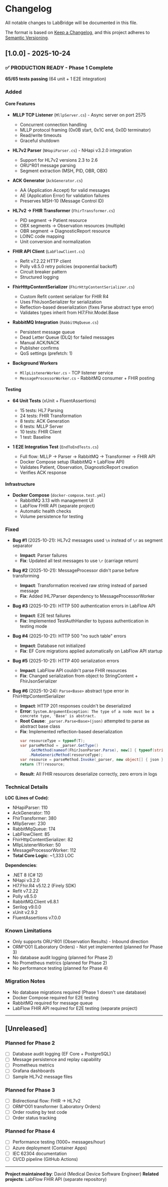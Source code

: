 # Changelog

All notable changes to LabBridge will be documented in this file.

The format is based on [Keep a Changelog](https://keepachangelog.com/en/1.0.0/),
and this project adheres to [Semantic Versioning](https://semver.org/spec/v2.0.0.html).

## [1.0.0] - 2025-10-24

### ✅ PRODUCTION READY - Phase 1 Complete

**65/65 tests passing** (64 unit + 1 E2E integration)

### Added

#### Core Features
- **MLLP TCP Listener** (`MllpServer.cs`) - Async server on port 2575
  - Concurrent connection handling
  - MLLP protocol framing (0x0B start, 0x1C end, 0x0D terminator)
  - Read/write timeouts
  - Graceful shutdown

- **HL7v2 Parser** (`NHapiParser.cs`) - NHapi v3.2.0 integration
  - Support for HL7v2 versions 2.3 to 2.6
  - ORU^R01 message parsing
  - Segment extraction (MSH, PID, OBR, OBX)

- **ACK Generator** (`AckGenerator.cs`)
  - AA (Application Accept) for valid messages
  - AE (Application Error) for validation failures
  - Preserves MSH-10 (Message Control ID)

- **HL7v2 → FHIR Transformer** (`FhirTransformer.cs`)
  - PID segment → Patient resource
  - OBX segments → Observation resources (multiple)
  - OBR segment → DiagnosticReport resource
  - LOINC code mapping
  - Unit conversion and normalization

- **FHIR API Client** (`LabFlowClient.cs`)
  - Refit v7.2.22 HTTP client
  - Polly v8.5.0 retry policies (exponential backoff)
  - Circuit breaker pattern
  - Structured logging

- **FhirHttpContentSerializer** (`FhirHttpContentSerializer.cs`)
  - Custom Refit content serializer for FHIR R4
  - Uses FhirJsonSerializer for serialization
  - Reflection-based deserialization (fixes Parse<Base> abstract type error)
  - Validates types inherit from Hl7.Fhir.Model.Base

- **RabbitMQ Integration** (`RabbitMqQueue.cs`)
  - Persistent message queue
  - Dead Letter Queue (DLQ) for failed messages
  - Manual ACK/NACK
  - Publisher confirms
  - QoS settings (prefetch: 1)

- **Background Workers**
  - `MllpListenerWorker.cs` - TCP listener service
  - `MessageProcessorWorker.cs` - RabbitMQ consumer + FHIR posting

#### Testing
- **64 Unit Tests** (xUnit + FluentAssertions)
  - 15 tests: HL7 Parsing
  - 24 tests: FHIR Transformation
  - 8 tests: ACK Generation
  - 6 tests: MLLP Server
  - 10 tests: FHIR Client
  - 1 test: Baseline

- **1 E2E Integration Test** (`EndToEndTests.cs`)
  - Full flow: MLLP → Parser → RabbitMQ → Transformer → FHIR API
  - Docker Compose setup (RabbitMQ + LabFlow API)
  - Validates Patient, Observation, DiagnosticReport creation
  - Verifies ACK response

#### Infrastructure
- **Docker Compose** (`docker-compose.test.yml`)
  - RabbitMQ 3.13 with management UI
  - LabFlow FHIR API (separate project)
  - Automatic health checks
  - Volume persistence for testing

### Fixed

- **Bug #1** (2025-10-21): HL7v2 messages used `\n` instead of `\r` as segment separator
  - **Impact**: Parser failures
  - **Fix**: Updated all test messages to use `\r` (carriage return)

- **Bug #2** (2025-10-21): MessageProcessor didn't parse before transforming
  - **Impact**: Transformation received raw string instead of parsed message
  - **Fix**: Added IHL7Parser dependency to MessageProcessorWorker

- **Bug #3** (2025-10-21): HTTP 500 authentication errors in LabFlow API
  - **Impact**: E2E test failures
  - **Fix**: Implemented TestAuthHandler to bypass authentication in testing mode

- **Bug #4** (2025-10-21): HTTP 500 "no such table" errors
  - **Impact**: Database not initialized
  - **Fix**: EF Core migrations applied automatically on LabFlow API startup

- **Bug #5** (2025-10-21): HTTP 400 serialization errors
  - **Impact**: LabFlow API couldn't parse FHIR resources
  - **Fix**: Changed serialization from object to StringContent + FhirJsonSerializer

- **Bug #6** (2025-10-24): `Parse<Base>` abstract type error in FhirHttpContentSerializer
  - **Impact**: HTTP 201 responses couldn't be deserialized
  - **Error**: `System.ArgumentException: The type of a node must be a concrete type, 'Base' is abstract.`
  - **Root Cause**: `_parser.Parse<Base>(json)` attempted to parse as abstract base class
  - **Fix**: Implemented reflection-based deserialization
    ```csharp
    var resourceType = typeof(T);
    var parseMethod = _parser.GetType()
        .GetMethod(nameof(FhirJsonParser.Parse), new[] { typeof(string) })!
        .MakeGenericMethod(resourceType);
    var resource = parseMethod.Invoke(_parser, new object[] { json });
    return (T?)resource;
    ```
  - **Result**: All FHIR resources deserialize correctly, zero errors in logs

### Technical Details

**LOC (Lines of Code)**:
- NHapiParser: 110
- AckGenerator: 110
- FhirTransformer: 380
- MllpServer: 230
- RabbitMqQueue: 174
- LabFlowClient: 85
- FhirHttpContentSerializer: 82
- MllpListenerWorker: 50
- MessageProcessorWorker: 112
- **Total Core Logic**: ~1,333 LOC

**Dependencies**:
- .NET 8 (C# 12)
- NHapi v3.2.0
- Hl7.Fhir.R4 v5.12.2 (Firely SDK)
- Refit v7.2.22
- Polly v8.5.0
- RabbitMQ.Client v6.8.1
- Serilog v9.0.0
- xUnit v2.9.2
- FluentAssertions v7.0.0

### Known Limitations

- Only supports ORU^R01 (Observation Results) - Inbound direction
- ORM^O01 (Laboratory Orders) - Not yet implemented (planned for Phase 3)
- No database audit logging (planned for Phase 2)
- No Prometheus metrics (planned for Phase 2)
- No performance testing (planned for Phase 4)

### Migration Notes

- No database migrations required (Phase 1 doesn't use database)
- Docker Compose required for E2E testing
- RabbitMQ required for message queue
- LabFlow FHIR API required for E2E testing (separate project)

---

## [Unreleased]

### Planned for Phase 2
- [ ] Database audit logging (EF Core + PostgreSQL)
- [ ] Message persistence and replay capability
- [ ] Prometheus metrics
- [ ] Grafana dashboards
- [ ] Sample HL7v2 message files

### Planned for Phase 3
- [ ] Bidirectional flow: FHIR → HL7v2
- [ ] ORM^O01 transformer (Laboratory Orders)
- [ ] Order routing by test code
- [ ] Order status tracking

### Planned for Phase 4
- [ ] Performance testing (1000+ messages/hour)
- [ ] Azure deployment (Container Apps)
- [ ] IEC 62304 documentation
- [ ] CI/CD pipeline (GitHub Actions)

---

**Project maintained by**: David (Medical Device Software Engineer)
**Related projects**: LabFlow FHIR API (separate repository)
